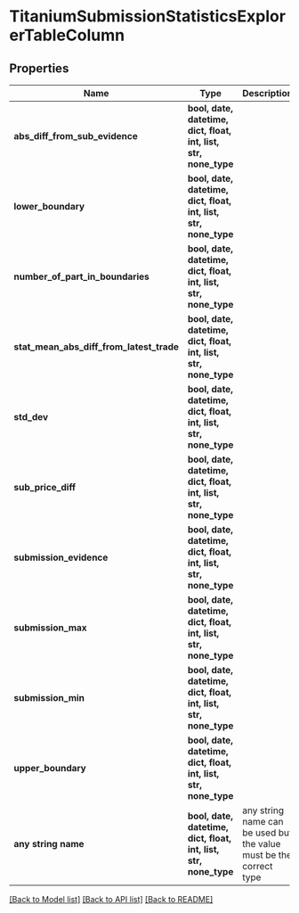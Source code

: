 # TitaniumSubmissionStatisticsExplorerTableColumn


## Properties
Name | Type | Description | Notes
------------ | ------------- | ------------- | -------------
**abs_diff_from_sub_evidence** | **bool, date, datetime, dict, float, int, list, str, none_type** |  | [optional] 
**lower_boundary** | **bool, date, datetime, dict, float, int, list, str, none_type** |  | [optional] 
**number_of_part_in_boundaries** | **bool, date, datetime, dict, float, int, list, str, none_type** |  | [optional] 
**stat_mean_abs_diff_from_latest_trade** | **bool, date, datetime, dict, float, int, list, str, none_type** |  | [optional] 
**std_dev** | **bool, date, datetime, dict, float, int, list, str, none_type** |  | [optional] 
**sub_price_diff** | **bool, date, datetime, dict, float, int, list, str, none_type** |  | [optional] 
**submission_evidence** | **bool, date, datetime, dict, float, int, list, str, none_type** |  | [optional] 
**submission_max** | **bool, date, datetime, dict, float, int, list, str, none_type** |  | [optional] 
**submission_min** | **bool, date, datetime, dict, float, int, list, str, none_type** |  | [optional] 
**upper_boundary** | **bool, date, datetime, dict, float, int, list, str, none_type** |  | [optional] 
**any string name** | **bool, date, datetime, dict, float, int, list, str, none_type** | any string name can be used but the value must be the correct type | [optional]

[[Back to Model list]](../README.md#documentation-for-models) [[Back to API list]](../README.md#documentation-for-api-endpoints) [[Back to README]](../README.md)


